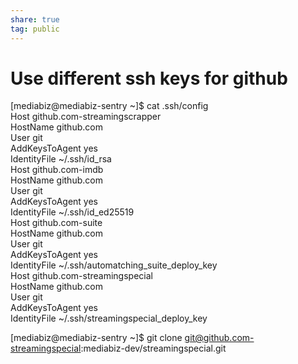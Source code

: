 ```yaml
---  
share: true  
tag: public  
---  
```

# Use different ssh keys for github  
  
[mediabiz@mediabiz-sentry ~]$ cat .ssh/config  
Host github.com-streamingscrapper  
 HostName github.com  
 User git  
 AddKeysToAgent yes  
 IdentityFile ~/.ssh/id_rsa  
Host github.com-imdb  
 HostName github.com  
 User git  
 AddKeysToAgent yes  
 IdentityFile ~/.ssh/id_ed25519  
Host github.com-suite  
 HostName github.com  
 User git  
 AddKeysToAgent yes  
 IdentityFile ~/.ssh/automatching_suite_deploy_key  
Host github.com-streamingspecial  
 HostName github.com  
 User git  
 AddKeysToAgent yes  
 IdentityFile ~/.ssh/streamingspecial_deploy_key  
  
  
  
  
 [mediabiz@mediabiz-sentry ~]$ git clone git@github.com-streamingspecial:mediabiz-dev/streamingspecial.git